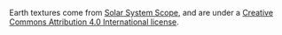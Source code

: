 Earth textures come from [Solar System Scope](https://www.solarsystemscope.com/textures/),
and are under a [Creative Commons Attribution 4.0 International license](https://creativecommons.org/licenses/by/4.0/).